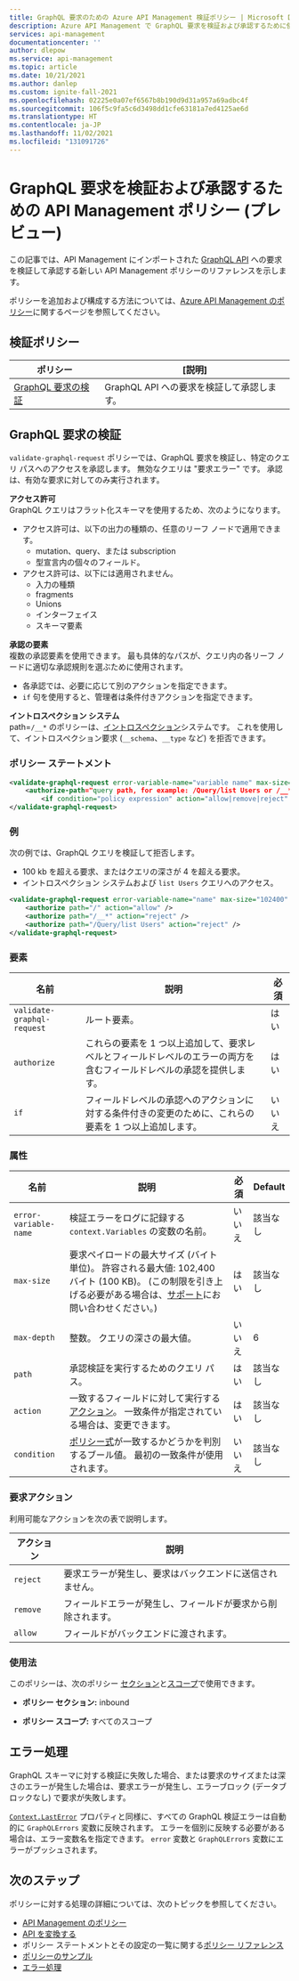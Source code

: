 ```yaml
---
title: GraphQL 要求のための Azure API Management 検証ポリシー | Microsoft Docs
description: Azure API Management で GraphQL 要求を検証および承認するために使用できる新しいポリシーについて説明します。
services: api-management
documentationcenter: ''
author: dlepow
ms.service: api-management
ms.topic: article
ms.date: 10/21/2021
ms.author: danlep
ms.custom: ignite-fall-2021
ms.openlocfilehash: 02225e0a07ef6567b8b190d9d31a957a69adbc4f
ms.sourcegitcommit: 106f5c9fa5c6d3498dd1cfe63181a7ed4125ae6d
ms.translationtype: HT
ms.contentlocale: ja-JP
ms.lasthandoff: 11/02/2021
ms.locfileid: "131091726"
---
```

# <a name="api-management-policy-to-validate-and-authorize-graphql-requests-preview"></a>GraphQL 要求を検証および承認するための API Management ポリシー (プレビュー)

この記事では、API Management にインポートされた [GraphQL API](graphql-api.md) への要求を検証して承認する新しい API Management ポリシーのリファレンスを示します。

ポリシーを追加および構成する方法については、[Azure API Management のポリシー](./api-management-policies.md)に関するページを参照してください。

## <a name="validation-policy"></a>検証ポリシー

| ポリシー | [説明] |
| ------ | ----------- |
| [GraphQL 要求の検証](#validate-graphql-request) | GraphQL API への要求を検証して承認します。 |


## <a name="validate-graphql-request"></a>GraphQL 要求の検証

`validate-graphql-request` ポリシーでは、GraphQL 要求を検証し、特定のクエリ パスへのアクセスを承認します。 無効なクエリは "要求エラー" です。 承認は、有効な要求に対してのみ実行されます。 

**アクセス許可**  
GraphQL クエリはフラット化スキーマを使用するため、次のようになります。
* アクセス許可は、以下の出力の種類の、任意のリーフ ノードで適用できます。 
    * mutation、query、または subscription
    * 型宣言内の個々のフィールド。 
* アクセス許可は、以下には適用されません。 
    * 入力の種類
    * fragments
    * Unions
    * インターフェイス
    * スキーマ要素   

**承認の要素**  
複数の承認要素を使用できます。 最も具体的なパスが、クエリ内の各リーフ ノードに適切な承認規則を選ぶために使用されます。 
* 各承認では、必要に応じて別のアクションを指定できます。
* `if` 句を使用すると、管理者は条件付きアクションを指定できます。 

**イントロスペクション システム**   
path=`/__*` のポリシーは、[イントロスペクション](https://graphql.org/learn/introspection/)システムです。 これを使用して、イントロスペクション要求 (`__schema`、`__type` など) を拒否できます。   

### <a name="policy-statement"></a>ポリシー ステートメント

```xml
<validate-graphql-request error-variable-name="variable name" max-size="size in bytes" max-depth="query depth">
    <authorize-path="query path, for example: /Query/list Users or /__*" action="allow|remove|reject" />
        <if condition="policy expression" action="allow|remove|reject" />
</validate-graphql-request>
```

### <a name="example"></a>例

次の例では、GraphQL クエリを検証して拒否します。
* 100 kb を超える要求、またはクエリの深さが 4 を超える要求。 
* イントロスペクション システムおよび `list Users` クエリへのアクセス。 

```xml
<validate-graphql-request error-variable-name="name" max-size="102400" max-depth="4"> 
    <authorize path="/" action="allow" /> 
    <authorize path="/__*" action="reject" /> 
    <authorize path="/Query/list Users" action="reject" /> 
</validate-graphql-request> 
```

### <a name="elements"></a>要素

| 名前         | 説明                                                                                                                                   | 必須 |
| ------------ | --------------------------------------------------------------------------------------------------------------------------------------------- | -------- |
| `validate-graphql-request` | ルート要素。                                                                                                                               | はい      |
| `authorize` | これらの要素を 1 つ以上追加して、要求レベルとフィールドレベルのエラーの両方を含むフィールドレベルの承認を提供します。   | はい |
| `if` | フィールドレベルの承認へのアクションに対する条件付きの変更のために、これらの要素を 1 つ以上追加します。 | いいえ |

### <a name="attributes"></a>属性

| 名前                       | 説明                                                                                                                                                            | 必須 | Default |
| -------------------------- | ---------------------------------------------------------------------------------------------------------------------------------------------------------------------- | -------- | ------- |
| `error-variable-name` | 検証エラーをログに記録する `context.Variables` の変数の名前。  |   いいえ    | 該当なし   |
| `max-size` | 要求ペイロードの最大サイズ (バイト単位)。 許容される最大値: 102,400 バイト (100 KB)。 (この制限を引き上げる必要がある場合は、[サポート](https://azure.microsoft.com/support/options/)にお問い合わせください。) | はい       | 該当なし   |
| `max-depth` | 整数。 クエリの深さの最大値。 | いいえ | 6 |
| `path` | 承認検証を実行するためのクエリ パス。 | はい | 該当なし |
| `action` | 一致するフィールドに対して実行する[アクション](#request-actions)。 一致条件が指定されている場合は、変更できます。 |  はい     | 該当なし   |
| `condition` | [ポリシー式](api-management-policy-expressions.md)が一致するかどうかを判別するブール値。 最初の一致条件が使用されます。 | いいえ | 該当なし |

### <a name="request-actions"></a>要求アクション

利用可能なアクションを次の表で説明します。

|アクション |説明  |
|---------|---------|
|`reject`     | 要求エラーが発生し、要求はバックエンドに送信されません。     |
|`remove`     | フィールドエラーが発生し、フィールドが要求から削除されます。         |
|`allow`     | フィールドがバックエンドに渡されます。        |

### <a name="usage"></a>使用法

このポリシーは、次のポリシー [セクション](./api-management-howto-policies.md#sections)と[スコープ](./api-management-howto-policies.md#scopes)で使用できます。

-   **ポリシー セクション:** inbound

-   **ポリシー スコープ:** すべてのスコープ

## <a name="error-handling"></a>エラー処理

GraphQL スキーマに対する検証に失敗した場合、または要求のサイズまたは深さのエラーが発生した場合は、要求エラーが発生し、エラーブロック (データブロックなし) で要求が失敗します。 

[`Context.LastError`](api-management-error-handling-policies.md#lasterror) プロパティと同様に、すべての GraphQL 検証エラーは自動的に `GraphQLErrors` 変数に反映されます。 エラーを個別に反映する必要がある場合は、エラー変数名を指定できます。 `error` 変数と `GraphQLErrors` 変数にエラーがプッシュされます。 

## <a name="next-steps"></a>次のステップ

ポリシーに対する処理の詳細については、次のトピックを参照してください。

-   [API Management のポリシー](api-management-howto-policies.md)
-   [API を変換する](transform-api.md)
-   ポリシー ステートメントとその設定の一覧に関する[ポリシー リファレンス](./api-management-policies.md)
-   [ポリシーのサンプル](./policy-reference.md)
-   [エラー処理](./api-management-error-handling-policies.md)
